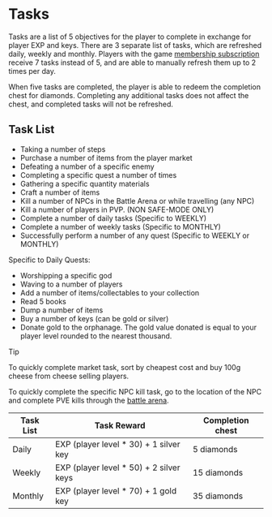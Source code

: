 # Tasks

Tasks are a list of 5 objectives for the player to complete in exchange for player EXP and keys. There are 3 separate list of tasks, which are refreshed daily, weekly and monthly. Players with the game [membership subscription][1] receive 7 tasks instead of 5, and are able to manually refresh them up to 2 times per day.

When five tasks are completed, the player is able to redeem the completion chest for diamonds. Completing any additional tasks does not affect the chest, and completed tasks will not be refreshed.

## Task List

- Taking a number of steps
- Purchase a number of items from the player market
- Defeating a number of a specific enemy
- Completing a specific quest a number of times
- Gathering a specific quantity materials
- Craft a number of items
- Kill a number of NPCs in the Battle Arena or while travelling (any NPC)
- Kill a number of players in PVP. (NON SAFE-MODE ONLY)
- Complete a number of daily tasks (Specific to WEEKLY)
- Complete a number of weekly tasks (Specific to MONTHLY)
- Successfully perform a number of any quest (Specific to WEEKLY or MONTHLY)

Specific to Daily Quests:

- Worshipping a specific god
- Waving to a number of players
- Add a number of items/collectables to your collection
- Read 5 books
- Dump a number of items
- Buy a number of keys (can be gold or silver)
- Donate gold to the orphanage. The gold value donated is equal to your player level rounded to the nearest thousand.

> [!TIP]
> To quickly complete market task, sort by cheapest cost and buy 100g cheese from cheese selling players.
>
> To quickly complete the specific NPC kill task, go to the location of the NPC and complete PVE kills through the [battle arena][2].

<div class="table-container">

| Task List | Task Reward                              | Completion chest |
| --------- | ---------------------------------------- | ---------------- |
| Daily     | EXP (player level \* 30) + 1 silver key  | 5 diamonds       |
| Weekly    | EXP (player level \* 50) + 2 silver keys | 15 diamonds      |
| Monthly   | EXP (player level \* 70) + 1 gold key    | 35 diamonds      |

</div>

[1]: /character/membership
[2]: /activities-and-challenges/battle-arena
